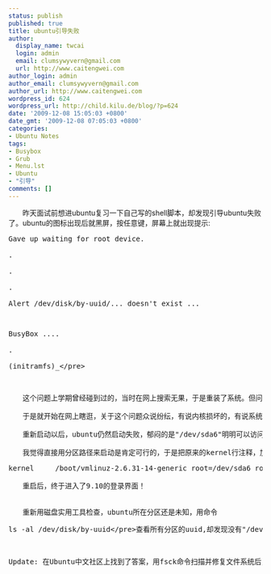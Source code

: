 ```yaml
---
status: publish
published: true
title: ubuntu引导失败
author:
  display_name: twcai
  login: admin
  email: clumsywyvern@gmail.com
  url: http://www.caitengwei.com
author_login: admin
author_email: clumsywyvern@gmail.com
author_url: http://www.caitengwei.com
wordpress_id: 624
wordpress_url: http://child.kilu.de/blog/?p=624
date: '2009-12-08 15:05:03 +0800'
date_gmt: '2009-12-08 07:05:03 +0800'
categories:
- Ubuntu Notes
tags:
- Busybox
- Grub
- Menu.lst
- Ubuntu
- "引导"
comments: []
---
```

<p>　　昨天面试前想进ubuntu复习一下自己写的shell脚本，却发现引导ubuntu失败了。ubuntu的图标出现后就黑屏，按任意键，屏幕上就出现提示:</p>
<pre>Gave up waiting for root device.<br />
.<br />
.<br />
.<br />
Alert &#47;dev&#47;disk&#47;by-uuid&#47;... doesn't exist ...</p>
<p>BusyBox ....<br />
.<br />
(initramfs)_<&#47;pre></p>
<p>　　这个问题上学期曾经碰到过的，当时在网上搜索无果，于是重装了系统。但问题是现在我的ubuntu下已经存了很多代码，就算无法修复，我至少也得把代码给备份回来。<br&#47;><br />
　　于是就开始在网上瞎逛，关于这个问题众说纷纭，有说内核损坏的，有说系统来不及加载驱动程序的，但是感觉都不靠谱。我用实验室电脑上的ubuntu9.10制作了个启动盘，用Palimpsest磁盘实用工具查看硬盘，发现安装ubuntu那一块分区被标注为&ldquo;未知、无法辨识&rdquo;了。这种问题我从没碰到过，上网找了个磁盘修复的命令fsck，检查了一遍这个分区 "&#47;dev&#47;sda6"，接着mount到&#47;foo，发现访问没问题，于是赶紧先备份了代码。<br&#47;><br />
　　重新启动以后，ubuntu仍然启动失败，郁闷的是"&#47;dev&#47;sda6"明明可以访问啊&hellip;&hellip;我重新用启动盘挂载了该分区，查看&#47;boot&#47;grub&#47;menu.lst文件，发现有件奇怪的事情，menu.lst中的example的kernel，有一句关于root的信息 "root=&#47;dev&#47;hda2"。而实际启动时，kernel项则把一个很奇怪的叫uuid的字符串给了root。<br&#47;><br />
　　我觉得直接用分区路径来启动是肯定可行的，于是把原来的kernel行注释，加了一行
<pre>kernel		&#47;boot&#47;vmlinuz-2.6.31-14-generic root=&#47;dev&#47;sda6 ro locale=zh_CN quiet single<&#47;pre><br />
　　重启后，终于进入了9.10的登录界面！<br &#47;><br />
　　重新用磁盘实用工具检查，ubuntu所在分区还是未知，用命令
<pre>ls -al &#47;dev&#47;disk&#47;by-uuid<&#47;pre>查看所有分区的uuid,却发现没有"&#47;dev&#47;sda6"。使用失效的uuid，这就是引导失败的原因所在啊。稍微google了下，据介绍uuid可以不受硬盘中其他分区的变化影响，因此比直接用分区路径安全，但前提是分区大小不能改变。至于怎么把ubuntu所在分区恢复为出问题以前的状态我也不是很清楚，希望能在论坛中尽快找到答案吧。</p>
<p>Update: 在Ubuntu中文社区上找到了答案，用fsck命令扫描并修复文件系统后，ubuntu所在分区就恢复正常了。</p>
